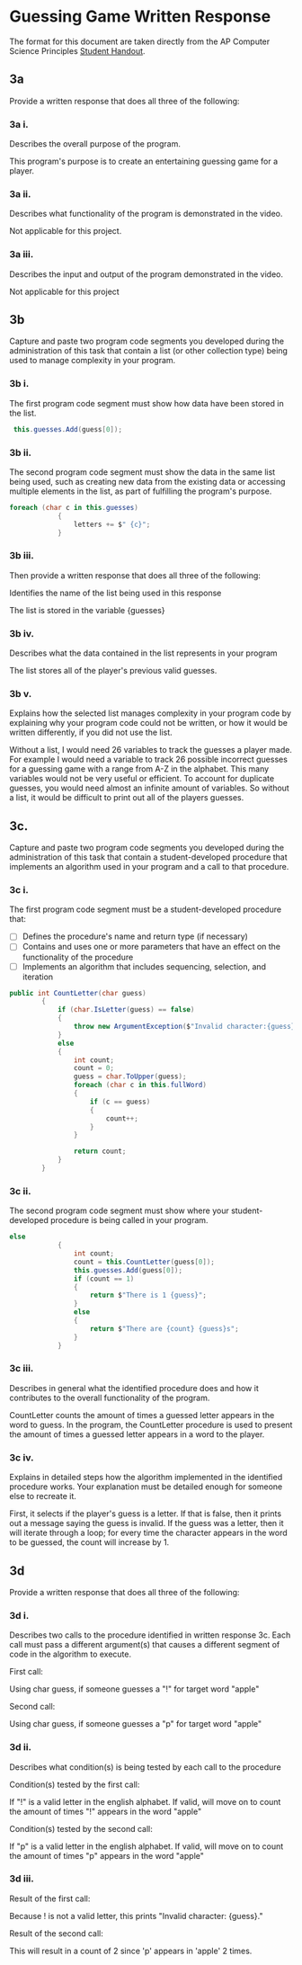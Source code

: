 # Guessing Game Written Response

The format for this document are taken directly from the AP Computer Science
Principles [Student Handout](../support/ap-csp-student-task-directions.pdf).

## 3a

Provide a written response that does all three of the following:

### 3a i.

Describes the overall purpose of the program.

This program's purpose is to create an entertaining guessing game for a player.

### 3a ii.

Describes what functionality of the program is demonstrated in the video.

Not applicable for this project.

### 3a iii.

Describes the input and output of the program demonstrated in the video.

Not applicable for this project

## 3b

Capture and paste two program code segments you developed during the
administration of this task that contain a list (or other collection type) being
used to manage complexity in your program.

### 3b i.

The first program code segment must show how data have been stored in the list.

```csharp
 this.guesses.Add(guess[0]);
```

### 3b ii.

The second program code segment must show the data in the same list being used,
such as creating new data from the existing data or accessing multiple elements
in the list, as part of fulfilling the program's purpose.

```csharp
foreach (char c in this.guesses)
            {
                letters += $" {c}";
            }
```

### 3b iii.

Then provide a written response that does all three of the following:

Identifies the name of the list being used in this response

The list is stored in the variable {guesses}

### 3b iv.

Describes what the data contained in the list represents in your program

The list stores all of the player's previous valid guesses.  

### 3b v.

Explains how the selected list manages complexity in your program code by
explaining why your program code could not be written, or how it would be
written differently, if you did not use the list.

Without a list, I would need 26  variables to track the guesses a player made. For example I would need a variable to track 26 possible incorrect guesses for a guessing game with a range from A-Z in the alphabet. This many variables would not be very useful or efficient. To account for duplicate guesses, you would need almost an infinite amount of variables. So without a list, it would be difficult to print out all of the players guesses. 

## 3c.

Capture and paste two program code segments you developed during the
administration of this task that contain a student-developed procedure that
implements an algorithm used in your program and a call to that procedure.

### 3c i.

The first program code segment must be a student-developed procedure that:

- [ ] Defines the procedure's name and return type (if necessary)
- [ ] Contains and uses one or more parameters that have an effect on the functionality of the procedure
- [ ] Implements an algorithm that includes sequencing, selection, and iteration

```csharp
public int CountLetter(char guess)
        {
            if (char.IsLetter(guess) == false)
            {
                throw new ArgumentException($"Invalid character:{guess}.");
            }
            else
            {
                int count;
                count = 0;
                guess = char.ToUpper(guess);
                foreach (char c in this.fullWord)
                {
                    if (c == guess)
                    {
                        count++;
                    }
                }

                return count;
            }
        }
```

### 3c ii.

The second program code segment must show where your student-developed procedure is being called in your program.

```csharp
else
            {
                int count;
                count = this.CountLetter(guess[0]);
                this.guesses.Add(guess[0]);
                if (count == 1)
                {
                    return $"There is 1 {guess}";
                }
                else
                {
                    return $"There are {count} {guess}s";
                }
            }
```

### 3c iii.

Describes in general what the identified procedure does and how it contributes to the overall functionality of the program.

CountLetter counts the amount of times a guessed letter appears in the word to guess. In the program, the CountLetter procedure is used to present the amount of times a guessed letter appears in a word to the player.

### 3c iv.

Explains in detailed steps how the algorithm implemented in the identified procedure works. Your explanation must be detailed enough for someone else to recreate it.

First, it selects if the player's guess is a letter. If that is false, then it prints out a message saying the guess is invalid. If the guess was a letter, then it will iterate through a loop; for every time the character appears in the word to be guessed, the count will increase by 1.

## 3d

Provide a written response that does all three of the following:

### 3d i.

Describes two calls to the procedure identified in written response 3c. Each call must pass a different argument(s) that causes a different segment of code in the algorithm to execute.

First call:

Using char guess, if someone guesses a "!" for target word "apple"

Second call:

Using char guess, if someone guesses a "p" for target word "apple"

### 3d ii.

Describes what condition(s) is being tested by each call to the procedure

Condition(s) tested by the first call:
 
If "!" is a valid letter in the english alphabet. If valid, will move on to count the amount of times "!" appears in the word "apple"

Condition(s) tested by the second call:

If "p" is a valid letter in the english alphabet. If valid, will move on to count the amount of times "p" appears in the word "apple"

### 3d iii.

Result of the first call:

Because ! is not a valid letter, this prints "Invalid character: {guess}." 

Result of the second call:

This will result in a count of 2 since 'p' appears in 'apple' 2 times.  

